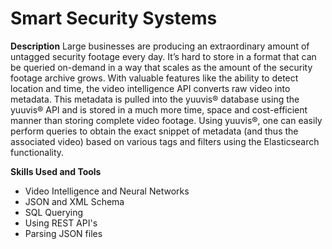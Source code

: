 # Smart Security Systems

**Description**
Large businesses are producing an extraordinary amount of untagged security footage every day. It’s hard to store in a format that can be queried on-demand in a way that scales as the amount of the security footage archive grows. With valuable features like the ability to detect location and time, the video intelligence API converts raw video into metadata. This metadata is pulled into the yuuvis® database using the yuuvis® API and is stored in a much more time, space and cost-efficient manner than storing complete video footage. Using yuuvis®, one can easily perform queries to obtain the exact snippet of metadata (and thus the associated video) based on various tags and filters using the Elasticsearch functionality.

**Skills Used and Tools**
- Video Intelligence and Neural Networks
- JSON and XML Schema
- SQL Querying
- Using REST API's
- Parsing JSON files
